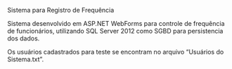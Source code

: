 Sistema para Registro de Frequência

Sistema desenvolvido em ASP.NET WebForms para controle de frequência de funcionários, utilizando SQL Server 2012 como SGBD para persistencia dos dados.

Os usuários cadastrados para teste se encontram no arquivo “Usuários do Sistema.txt”.
